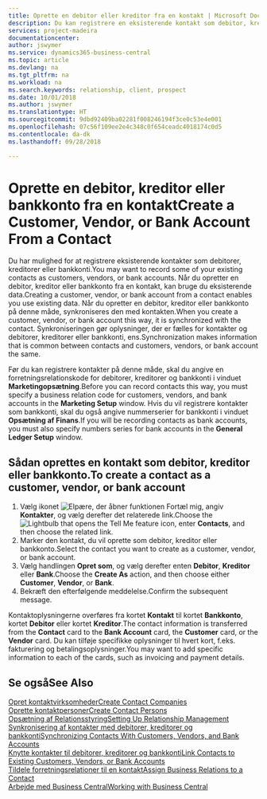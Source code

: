```yaml
---
title: Oprette en debitor eller kreditor fra en kontakt | Microsoft Docs
description: Du kan registrere en eksisterende kontakt som debitor, kreditor eller bankkonto med eksisterende data og angive en forretningsrelation.
services: project-madeira
documentationcenter: 
author: jswymer
ms.service: dynamics365-business-central
ms.topic: article
ms.devlang: na
ms.tgt_pltfrm: na
ms.workload: na
ms.search.keywords: relationship, client, prospect
ms.date: 10/01/2018
ms.author: jswymer
ms.translationtype: HT
ms.sourcegitcommit: 9dbd92409ba02281f008246194f3ce0c53e4e001
ms.openlocfilehash: 07c56f109ee2e4c348c0f654ceadc4018174c0d5
ms.contentlocale: da-dk
ms.lasthandoff: 09/28/2018

---
```

# <a name="create-a-customer-vendor-or-bank-account-from-a-contact"></a><span data-ttu-id="5d238-103">Oprette en debitor, kreditor eller bankkonto fra en kontakt</span><span class="sxs-lookup"><span data-stu-id="5d238-103">Create a Customer, Vendor, or Bank Account From a Contact</span></span>
<span data-ttu-id="5d238-104">Du har mulighed for at registrere eksisterende kontakter som debitorer, kreditorer eller bankkonti.</span><span class="sxs-lookup"><span data-stu-id="5d238-104">You may want to record some of your existing contacts as customers, vendors, or bank accounts.</span></span> <span data-ttu-id="5d238-105">Når du opretter en debitor, kreditor eller bankkonto fra en kontakt, kan bruge du eksisterende data.</span><span class="sxs-lookup"><span data-stu-id="5d238-105">Creating a customer, vendor, or bank account from a contact enables you use existing data.</span></span> <span data-ttu-id="5d238-106">Når du opretter en debitor, kreditor eller bankkonto på denne måde, synkroniseres den med kontakten.</span><span class="sxs-lookup"><span data-stu-id="5d238-106">When you create a customer, vendor, or bank account this way, it is synchronized with the contact.</span></span> <span data-ttu-id="5d238-107">Synkroniseringen gør oplysninger, der er fælles for kontakter og debitorer, kreditorer eller bankkonti, ens.</span><span class="sxs-lookup"><span data-stu-id="5d238-107">Synchronization makes information that is common between contacts and customers, vendors, or bank account the same.</span></span>

<span data-ttu-id="5d238-108">Før du kan registrere kontakter på denne måde, skal du angive en forretningsrelationskode for debitorer, kreditorer og bankkonti i vinduet **Marketingopsætning**.</span><span class="sxs-lookup"><span data-stu-id="5d238-108">Before you can record contacts this way, you must specify a business relation code for customers, vendors, and bank accounts in the **Marketing Setup** window.</span></span> <span data-ttu-id="5d238-109">Hvis du vil registrere kontakter som bankkonti, skal du også angive nummerserier for bankkonti i vinduet **Opsætning af Finans**.</span><span class="sxs-lookup"><span data-stu-id="5d238-109">If you will be recording contacts as bank accounts, you must also specify numbers series for bank accounts in the **General Ledger Setup** window.</span></span>

## <a name="to-create-a-contact-as-a-customer-vendor-or-bank-account"></a><span data-ttu-id="5d238-110">Sådan oprettes en kontakt som debitor, kreditor eller bankkonto.</span><span class="sxs-lookup"><span data-stu-id="5d238-110">To create a contact as a customer, vendor, or bank account</span></span>
1. <span data-ttu-id="5d238-111">Vælg ikonet ![Elpære, der åbner funktionen Fortæl mig](media/ui-search/search_small.png "Fortæl mig, hvad du vil foretage dig"), angiv **Kontakter**, og vælg derefter det relaterede link.</span><span class="sxs-lookup"><span data-stu-id="5d238-111">Choose the ![Lightbulb that opens the Tell Me feature](media/ui-search/search_small.png "Tell me what you want to do") icon, enter **Contacts**, and then choose the related link.</span></span>
2. <span data-ttu-id="5d238-112">Marker den kontakt, du vil oprette som debitor, kreditor eller bankkonto.</span><span class="sxs-lookup"><span data-stu-id="5d238-112">Select the contact you want to create as a customer, vendor, or bank account.</span></span>
3. <span data-ttu-id="5d238-113">Vælg handlingen **Opret som**, og vælg derefter enten **Debitor**, **Kreditor** eller **Bank**.</span><span class="sxs-lookup"><span data-stu-id="5d238-113">Choose the **Create As** action, and then choose either **Customer**, **Vendor**, or **Bank**.</span></span>
4. <span data-ttu-id="5d238-114">Bekræft den efterfølgende meddelelse.</span><span class="sxs-lookup"><span data-stu-id="5d238-114">Confirm the subsequent message.</span></span>

<span data-ttu-id="5d238-115">Kontaktoplysningerne overføres fra kortet **Kontakt** til kortet **Bankkonto**, kortet **Debitor** eller kortet **Kreditor**.</span><span class="sxs-lookup"><span data-stu-id="5d238-115">The contact information is transferred from the **Contact** card to the **Bank Account** card, the **Customer** card, or the **Vendor** card.</span></span> <span data-ttu-id="5d238-116">Du kan tilføje specifikke oplysninger til hvert kort, f.eks. fakturering og betalingsoplysninger.</span><span class="sxs-lookup"><span data-stu-id="5d238-116">You may want to add specific information to each of the cards, such as invoicing and payment details.</span></span>

## <a name="see-also"></a><span data-ttu-id="5d238-117">Se også</span><span class="sxs-lookup"><span data-stu-id="5d238-117">See Also</span></span>
[<span data-ttu-id="5d238-118">Opret kontaktvirksomheder</span><span class="sxs-lookup"><span data-stu-id="5d238-118">Create Contact Companies</span></span>](marketing-create-contact-companies.md)  
[<span data-ttu-id="5d238-119">Oprette kontaktpersoner</span><span class="sxs-lookup"><span data-stu-id="5d238-119">Create Contact Persons</span></span>](marketing-create-contact-persons.md)  
[<span data-ttu-id="5d238-120">Opsætning af Relationsstyring</span><span class="sxs-lookup"><span data-stu-id="5d238-120">Setting Up Relationship Management</span></span>](marketing-setup-marketing.md)  
[<span data-ttu-id="5d238-121">Synkronisering af kontakter med debitorer, kreditorer og bankkonti</span><span class="sxs-lookup"><span data-stu-id="5d238-121">Synchronizing Contacts With Customers, Vendors, and Bank Accounts</span></span>](marketing-synchronize-contacts-customers-vendors-bank-accounts.md)  
[<span data-ttu-id="5d238-122">Knytte kontakter til debitorer, kreditorer og bankkonti</span><span class="sxs-lookup"><span data-stu-id="5d238-122">Link Contacts to Existing Customers, Vendors, or Bank Accounts</span></span>](marketing-how-link-contact.md)  
[<span data-ttu-id="5d238-123">Tildele forretningsrelationer til en kontakt</span><span class="sxs-lookup"><span data-stu-id="5d238-123">Assign Business Relations to a Contact</span></span>](marketing-business-relations.md#AssignBusRelContact)  
[<span data-ttu-id="5d238-124">Arbejde med Business Central</span><span class="sxs-lookup"><span data-stu-id="5d238-124">Working with Business Central</span></span>](ui-work-product.md)

